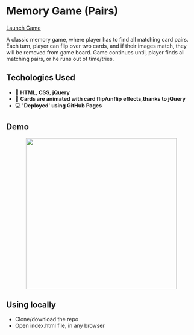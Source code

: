 # Memory Game (Pairs)

 <p><a href="https://google.co.uk" >Launch Game</a></p>
  
<p>A classic memory game, where player has to find all matching card pairs. Each turn, player can flip over two cards, and if their images match, they will be removed from game board. Game continues until, player finds all matching pairs, or he runs out of time/tries.</p>

## Techologies Used
* :hammer: <strong>HTML</strong>, <strong>CSS</strong>, <strong>jQuery</strong>
* :tada: <strong>Cards are animated with card flip/unflip effects,thanks to jQuery</strong>
* :computer: <strong>'Deployed' using GitHub Pages</strong>

## Demo
<div align="center">
  <img src="https://i.imgur.com/UdzkEcF.png" width=400px/>
</div>

## Using locally
* Clone/download the repo
* Open index.html file, in any browser
